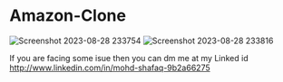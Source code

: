 # Amazon-Clone

![Screenshot 2023-08-28 233754](https://github.com/MohdShafaq/Amazon-Clone/assets/132849021/89f52e89-6510-4448-9768-9708ed2fc20a)
![Screenshot 2023-08-28 233816](https://github.com/MohdShafaq/Amazon-Clone/assets/132849021/46702dbf-3eaf-4992-bbf9-6cd489844bb4)

If you are facing some isue then you can dm me at my Linked id
http://www.linkedin.com/in/mohd-shafaq-9b2a66275
